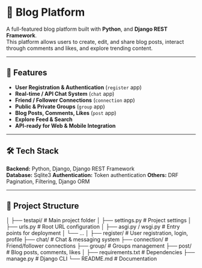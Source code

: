# 📝 Blog Platform

A full-featured blog platform built with **Python**, and **Django REST Framework**.  
This platform allows users to create, edit, and share blog posts, interact through comments and likes, and explore trending content.

---

## 🚀 Features


- **User Registration & Authentication** (`register` app)
- **Real-time / API Chat System** (`chat` app)
- **Friend / Follower Connections** (`connection` app)
- **Public & Private Groups** (`group` app)
- **Blog Posts, Comments, Likes** (`post` app)
- **Explore Feed & Search**
- **API-ready for Web & Mobile Integration**

---

## 🛠 Tech Stack

**Backend:** Python, Django, Django REST Framework  
**Database:** Sqlite3
**Authentication:** Token authentication
**Others:** DRF Pagination, Filtering, Django ORM

---

## 📂 Project Structure


│
├── testapi/ # Main project folder
│ ├── settings.py # Project settings
│ ├── urls.py # Root URL configuration
│ ├── asgi.py / wsgi.py # Entry points for deployment
│ └── ...
│
├── register/ # User registration, login, profile
├── chat/ # Chat & messaging system
├── connection/ # Friend/follower connections
├── group/ # Groups management
├── post/ # Blog posts, comments, likes
│
├── requirements.txt # Dependencies
├── manage.py # Django CLI
└── README.md # Documentation

